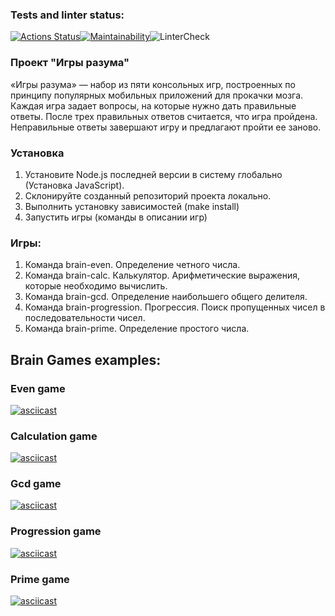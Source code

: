 ### Tests and linter status:
[![Actions Status](https://github.com/usernamenumb1/frontend-project-lvl1/workflows/hexlet-check/badge.svg)](https://github.com/usernamenumb1/frontend-project-lvl1/actions)[![Maintainability](https://api.codeclimate.com/v1/badges/a99a88d28ad37a79dbf6/maintainability)](https://codeclimate.com/github/codeclimate/codeclimate/maintainability)![LinterCheck](https://github.com/usernamenumb1/frontend-project-lvl1/actions/workflows/github-actions.yml/badge.svg)

### Проект "Игры разума"
«Игры разума» — набор из пяти консольных игр, построенных по принципу популярных мобильных приложений для прокачки мозга. Каждая игра задает вопросы, на которые нужно дать правильные ответы. После трех правильных ответов считается, что игра пройдена. Неправильные ответы завершают игру и предлагают пройти ее заново. 

### Установка 

1. Установите Node.js последней версии в систему глобально (Установка JavaScript).
2. Склонируйте созданный репозиторий проекта локально. 
3. Выполнить установку зависимостей (make install)
4. Запустить игры (команды в описании игр)

### Игры:
1. Команда brain-even. Определение четного числа.
2. Команда brain-calc. Калькулятор. Арифметические выражения, которые необходимо вычислить.
3. Команда brain-gcd. Определение наибольшего общего делителя.
4. Команда brain-progression. Прогрессия. Поиск пропущенных чисел в последовательности чисел.
5. Команда brain-prime. Определение простого числа.

## Brain Games examples:

### Even game
[![asciicast](https://asciinema.org/a/LFTn3eJiiNZPnHPCYqWyXDG0k.svg)](https://asciinema.org/a/LFTn3eJiiNZPnHPCYqWyXDG0k)
### Calculation game
[![asciicast](https://asciinema.org/a/jWOP0jA1Sd4ZgpgMQ78vbB7Hv.svg)](https://asciinema.org/a/jWOP0jA1Sd4ZgpgMQ78vbB7Hv)
### Gcd game
[![asciicast](https://asciinema.org/a/ixBFLtWajKIo4BYymiIiHbgTr.svg)](https://asciinema.org/a/ixBFLtWajKIo4BYymiIiHbgTr)
### Progression game
[![asciicast](https://asciinema.org/a/lM5oM1d9fqbuFFt5WQThWsAtQ.svg)](https://asciinema.org/a/lM5oM1d9fqbuFFt5WQThWsAtQ)
### Prime game
[![asciicast](https://asciinema.org/a/WOT4XZ5LRI9qK6Dp5NNlvR1Kn.svg)](https://asciinema.org/a/WOT4XZ5LRI9qK6Dp5NNlvR1Kn)